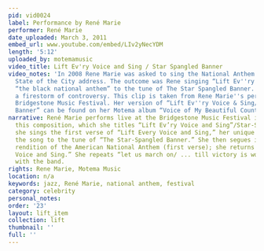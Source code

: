 ```yaml
---
pid: vid0024
label: Performance by René Marie
performer: René Marie
date_uploaded: March 3, 2011
embed_url: www.youtube.com/embed/LIv2yNecYDM
length: '5:12'
uploaded_by: motemamusic
video_title: Lift Ev'ry Voice and Sing / Star Spangled Banner
video_notes: 'In 2008 Rene Marie was asked to sing the National Anthem at Denver''s
  State of the City address. The outcome was Rene singing “Lift Ev''ry Voice and Sing”,
  “the black national anthem” to the tune of The Star Spangled Banner. This caused
  a firestorm of controversy. This clip is taken from Rene Marie''s performance the
  Bridgestone Music Festival. Her version of “Lift Ev''ry Voice & Sing/ Star Spangled
  Banner” can be found on her Motema album “Voice of My Beautiful Country”:'
narrative: René Marie performs live at the Bridgestone Music Festival in 2009. In
  this composition, which she titles “Lift Ev’ry Voice and Sing”/Star-Spangled Banner,"
  she sings the first verse of “Lift Every Voice and Sing,” her unique remixing of
  the song to the tune of “The Star-Spangled Banner.” She then segues into a jazz
  rendition of the American National Anthem (first verse); she returns to “Lift Every
  Voice and Sing.” She repeats “let us march on/ ... till victory is won” in call-and-response
  with the band.
rights: Rene Marie, Motema Music
location: n/a
keywords: jazz, René Marie, national anthem, festival
category: celebrity
personal_notes: 
order: '23'
layout: lift_item
collection: lift
thumbnail: ''
full: ''
---
```

